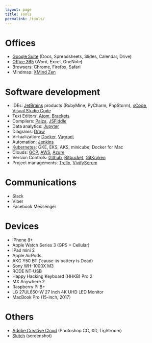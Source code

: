 ```yaml
---
layout: page
title: Tools
permalink: /tools/
---
```


# Offices
- [Google Suite](https://gsuite.google.com/) (Docs, Spreadsheets, Slides, Calendar, Drive)
- [Office 365](https://www.office.com/) (Word, Excel, OneNote)
- Browsers: Chrome, Firefox, Safari
- Mindmap: [XMind Zen](https://www.xmind.net/zen/)

# Software development
- IDEs: [JetBrains](https://www.jetbrains.com/) products (RubyMine, PyCharm, PhpStorm), [xCode](https://developer.apple.com/xcode/), [Visual Studio Code](https://code.visualstudio.com/)
- Text Editors: [Atom](https://atom.io/), [Brackets](https://brackets.io/)
- Compilers: [Paiza](https://paiza.io/en), [JSFiddle](https://jsfiddle.net/)
- Data analytics: [Jupyter](https://jupyter.org/)
- Diagrams: [Draw](https://draw.io)
- Virtualization: [Docker](https://www.docker.com/), [Vagrant](https://www.vagrantup.com/)
- Automation: [Jenkins](https://jenkins.io/)
- [Kubernetes](https://kubernetes.io/): GKE, EKS, AKS, minicube, Docker for Mac
- Clouds: [GCP](https://cloud.google.com/), [AWS](https://aws.amazon.com/), [Azure](https://azure.microsoft.com/en-us/)
- Version Controls: [Github](https://github.com/), [Bitbucket](https://bitbucket.org/), [GitKraken](https://www.gitkraken.com/)
- Project managements: [Trello](https://trello.com), [VivifyScrum](https://vivifyscrum.com)

# Communications
- Slack
- Viber
- Facebook Messenger

# Devices
- iPhone 8+
- Apple Watch Series 3 (GPS + Cellular)
- iPad mini 2
- Apple AirPods
- AKG Y50 ~~BT~~ ('cause its battery is Dead)
- Sony WH-1000X M3
- RODE NT-USB
- Happy Hacking Keyboard (HHKB) Pro 2
- MX Anywhere 2
- Raspberry Pi B+
- LG 27UL650-W 27 Inch 4K UHD LED Monitor
- MacBook Pro (15-inch, 2017)

# Others
- [Adobe Creative Cloud](https://www.adobe.com/creativecloud.html) (Photoshop CC, XD, Lightroom)
- [Skitch](https://evernote.com/products/skitch) (screenshot)
